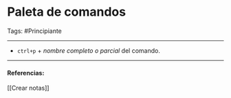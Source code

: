 # Paleta de comandos
Tags: #Principiante 

---

- `ctrl+p` + *nombre completo o parcial* del comando.

---

#### Referencias:
[[Crear notas]]